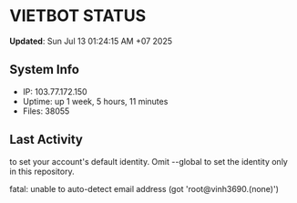 # VIETBOT STATUS
**Updated**: Sun Jul 13 01:24:15 AM +07 2025

## System Info
- IP: 103.77.172.150
- Uptime: up 1 week, 5 hours, 11 minutes
- Files: 38055

## Last Activity

to set your account's default identity.
Omit --global to set the identity only in this repository.

fatal: unable to auto-detect email address (got 'root@vinh3690.(none)')
